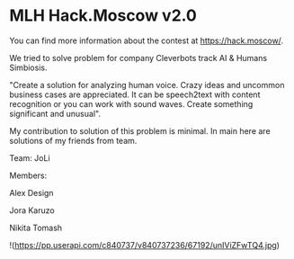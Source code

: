 # MLH Hack.Moscow v2.0



You can find more information about the contest at https://hack.moscow/.

We tried to solve problem for company Cleverbots track AI & Humans Simbiosis.

"Create a solution for analyzing human voice. Crazy ideas and uncommon business cases are appreciated. It can be speech2text with content recognition or you can work with sound waves. Create something significant and unusual".


My contribution to solution of this problem is minimal.
In main here are solutions of my friends from team.

Team: JoLi

Members:

Alex Design

Jora Karuzo

Nikita Tomash

!(https://pp.userapi.com/c840737/v840737236/67192/unIViZFwTQ4.jpg)
